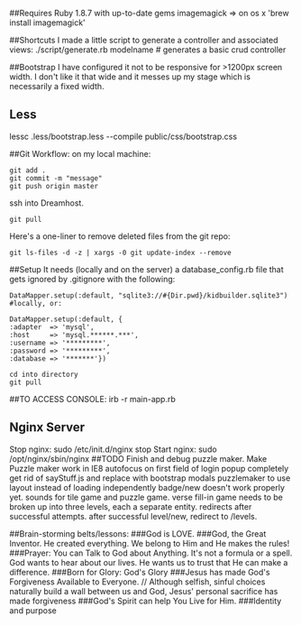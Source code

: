 ##Requires
Ruby 1.8.7 with up-to-date gems
imagemagick => on os x 'brew install imagemagick'

##Shortcuts
I made a little script to generate a controller and associated views:
./script/generate.rb modelname # generates a basic crud controller

##Bootstrap
I have configured it not to be responsive for >1200px screen width. I don't like it that wide and it messes up my stage which is necessarily a fixed width.

## Less
lessc .less/bootstrap.less --compile public/css/bootstrap.css

##Git Workflow:
on my local machine:
	
	git add .
	git commit -m "message"
	git push origin master

ssh into Dreamhost.

	git pull

Here's a one-liner to remove deleted files from the git repo:
	
	git ls-files -d -z | xargs -0 git update-index --remove

##Setup
It needs (locally and on the server) a database_config.rb file that gets ignored by .gitignore with the following:
	
	DataMapper.setup(:default, "sqlite3://#{Dir.pwd}/kidbuilder.sqlite3") #locally, or:

	DataMapper.setup(:default, {
    :adapter  => 'mysql',
    :host     => 'mysql.******.***',
    :username => '*********',
    :password => '*********',
    :database => '*******'})

	cd into directory
	git pull

##TO ACCESS CONSOLE:
	irb -r main-app.rb
## Nginx Server
Stop nginx: sudo /etc/init.d/nginx stop
Start nginx: sudo /opt/nginx/sbin/nginx
##TODO
Finish and debug puzzle maker.
Make Puzzle maker work in IE8
autofocus on first field of login popup
completely get rid of sayStuff.js and replace with bootstrap modals
puzzlemaker to use layout instead of loading independently
badge/new doesn't work properly yet.
sounds for tile game and puzzle game.
verse fill-in game needs to be broken up into three levels, each a separate entity.
redirects after successful attempts.
after successful level/new, redirect to /levels.


##Brain-storming belts/lessons:
###God is LOVE.
###God, the Great Inventor.
He created everything.
We belong to Him and He makes the rules!
###Prayer: You can Talk to God about Anything.
It's not a formula or a spell. God wants to hear about our lives.
He wants us to trust that He can make a difference.
###Born for Glory: God's Glory
###Jesus has made God's Forgiveness Available to Everyone. // 
Although selfish, sinful choices naturally build a wall between us and God, Jesus' personal sacrifice has made forgiveness 
###God's Spirit can help You Live for Him.
###Identity and purpose
